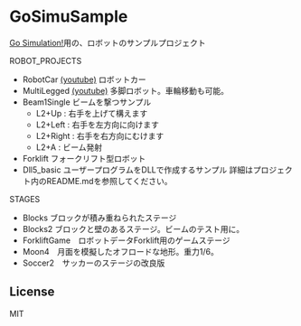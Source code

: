 # GoSimuSample

[Go Simulation!](http://go-simulation.com/)用の、ロボットのサンプルプロジェクト


ROBOT_PROJECTS
* RobotCar [(youtube)](https://www.youtube.com/watch?v=_DGbg270bOU)
ロボットカー
* MultiLegged [(youtube)](https://www.youtube.com/watch?v=GDq1eNoeZpU)
多脚ロボット。車輪移動も可能。
* Beam1Single
ビームを撃つサンプル
  - L2+Up : 右手を上げて構えます
  - L2+Left : 右手を左方向に向けます
  - L2+Right : 右手を右方向にむけます
  - L2+A : ビーム発射
* Forklift
フォークリフト型ロボット
* Dll5_basic
ユーザープログラムをDLLで作成するサンプル
詳細はプロジェクト内のREADME.mdを参照してください。

STAGES
* Blocks ブロックが積み重ねられたステージ
* Blocks2 ブロックと壁のあるステージ。ビームのテスト用に。
* ForkliftGame　ロボットデータForklift用のゲームステージ
* Moon4　月面を模擬したオフロードな地形。重力1/6。
* Soccer2　サッカーのステージの改良版

## License
MIT